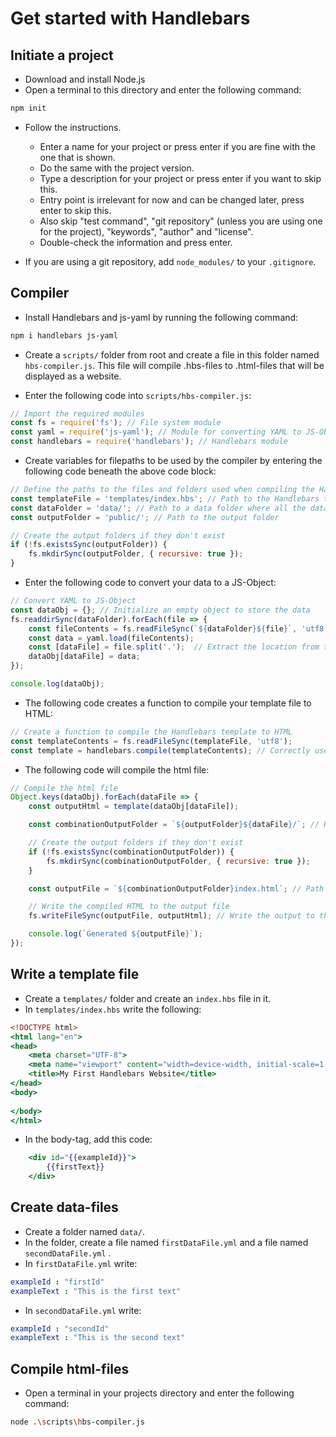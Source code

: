 # Get started with Handlebars
## Initiate a project
* Download and install Node.js
* Open a terminal to this directory and enter the following command:
```bash
npm init
```
* Follow the instructions.
    * Enter a name for your project or press enter if you are fine with the one that is shown.
    * Do the same with the project version.
    * Type a description for your project or press enter if you want to skip this.
    * Entry point is irrelevant for now and can be changed later, press enter to skip this.
    * Also skip "test command", "git repository" (unless you are using one for the project), "keywords", "author" and "license".
    * Double-check the information and press enter.

* If you are using a git repository, add `node_modules/` to your `.gitignore`.

## Compiler

* Install Handlebars and js-yaml by running the following command:
```bash
npm i handlebars js-yaml
```

* Create a `scripts/` folder from root and create a file in this folder named `hbs-compiler.js`. This file will compile .hbs-files to .html-files that will be displayed as a website.

* Enter the following code into `scripts/hbs-compiler.js`:
```js
// Import the required modules
const fs = require('fs'); // File system module
const yaml = require('js-yaml'); // Module for converting YAML to JS-Objects
const handlebars = require('handlebars'); // Handlebars module
```

* Create variables for filepaths to be used by the compiler by entering the following code beneath the above code block:
```js
// Define the paths to the files and folders used when compiling the Handlebars template
const templateFile = 'templates/index.hbs'; // Path to the Handlebars template file
const dataFolder = 'data/'; // Path to a data folder where all the data files will be stored
const outputFolder = 'public/'; // Path to the output folder

// Create the output folders if they don't exist
if (!fs.existsSync(outputFolder)) {
    fs.mkdirSync(outputFolder, { recursive: true });
}
```

* Enter the following code to convert your data to a JS-Object:
```js
// Convert YAML to JS-Object
const dataObj = {}; // Initialize an empty object to store the data
fs.readdirSync(dataFolder).forEach(file => {
    const fileContents = fs.readFileSync(`${dataFolder}${file}`, 'utf8');
    const data = yaml.load(fileContents);
    const [dataFile] = file.split('.');  // Extract the location from the file name
    dataObj[dataFile] = data;
});

console.log(dataObj);
```

* The following code creates a function to compile your template file to HTML:
```js
// Create a function to compile the Handlebars template to HTML
const templateContents = fs.readFileSync(templateFile, 'utf8');
const template = handlebars.compile(templateContents); // Correctly use the Handlebars instance
```

* The following code will compile the html file:
```js
// Compile the html file
Object.keys(dataObj).forEach(dataFile => {
    const outputHtml = template(dataObj[dataFile]);

    const combinationOutputFolder = `${outputFolder}${dataFile}/`; // Path to the output folder

    // Create the output folders if they don't exist
    if (!fs.existsSync(combinationOutputFolder)) {
        fs.mkdirSync(combinationOutputFolder, { recursive: true });
    }

    const outputFile = `${combinationOutputFolder}index.html`; // Path to the output file

    // Write the compiled HTML to the output file
    fs.writeFileSync(outputFile, outputHtml); // Write the output to the file

    console.log(`Generated ${outputFile}`);
});
```

## Write a template file

* Create a `templates/` folder and create an `index.hbs` file in it.
* In `templates/index.hbs` write the following:
```hbs
<!DOCTYPE html>
<html lang="en">
<head>
    <meta charset="UTF-8">
    <meta name="viewport" content="width=device-width, initial-scale=1.0">
    <title>My First Handlebars Website</title>
</head>
<body>
    
</body>
</html>
```
* In the body-tag, add this code:
```hbs
    <div id="{{exampleId}}">
        {{firstText}}
    </div>
```

## Create data-files

* Create a folder named `data/`. 
* In the folder, create a file named `firstDataFile.yml` and a file named `secondDataFile.yml` .
* In `firstDataFile.yml` write:
```yml
exampleId : "firstId"
exampleText : "This is the first text"
```

* In `secondDataFile.yml` write:
```yml
exampleId : "secondId"
exampleText : "This is the second text"
```

## Compile html-files

* Open a terminal in your projects directory and enter the following command:
```bash
node .\scripts\hbs-compiler.js
```
